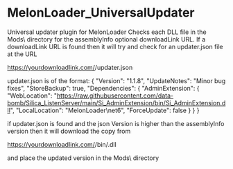 # MelonLoader_UniversalUpdater
Universal updater plugin for MelonLoader
Checks each DLL file in the Mods\ directory for the assemblyInfo 
optional downloadLink URL. If a downloadLink URL is found then it 
will try and check for an updater.json file at the URL

https://yourdownloadlink.com/<mod namespace>/updater.json

updater.json is of the format:
{
	"Version": "1.1.8",
	"UpdateNotes": "Minor bug fixes",
	"StoreBackup": true,
	"Dependencies": {
		"AdminExtension": {
			"WebLocation": "https://raw.githubusercontent.com/data-bomb/Silica_ListenServer/main/Si_AdminExtension/bin/Si_AdminExtension.dll",
			"LocalLocation": "MelonLoader\net6",
			"ForceUpdate": false
		}
	}
}

if updater.json is found and the json Version is higher than the 
assemblyInfo version then it will download the copy from 

https://yourdownloadlink.com/<mod namespace>/bin/<mod namespace>.dll

and place the updated version in the Mods\ directory
